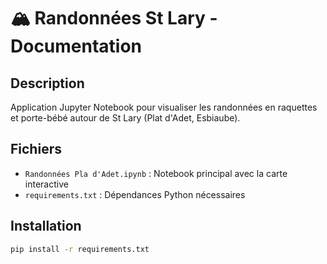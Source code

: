 # 🏔️ Randonnées St Lary - Documentation

## Description
Application Jupyter Notebook pour visualiser les randonnées en raquettes et porte-bébé autour de St Lary (Plat d'Adet, Esbiaube).

## Fichiers
- `Randonnées Pla d'Adet.ipynb` : Notebook principal avec la carte interactive
- `requirements.txt` : Dépendances Python nécessaires

## Installation
```bash
pip install -r requirements.txt
